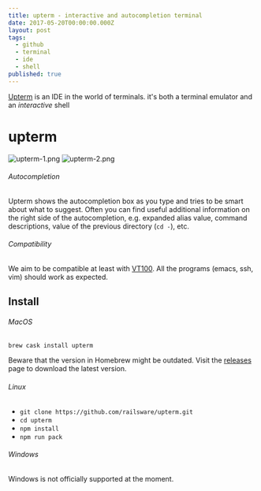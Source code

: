 ```yaml
---
title: upterm - interactive and autocompletion terminal
date: 2017-05-20T00:00:00.000Z
layout: post
tags:
  - github
  - terminal
  - ide
  - shell
published: true
---
```

[Upterm](https://github.com/railsware/upterm) is an IDE in the world of terminals. it's both a terminal emulator and an *interactive* shell<!--more-->

# upterm
![upterm-1.png](/post_images/upterm-1.png)
![upterm-2.png](/post_images/upterm-2.png)

###### Autocompletion

Upterm shows the autocompletion box as you type and tries to be smart about what to suggest.
Often you can find useful additional information on the right side of the autocompletion, e.g. expanded alias value,
command descriptions, value of the previous directory (`cd -`), etc.

###### Compatibility

We aim to be compatible at least with [VT100](https://en.wikipedia.org/wiki/VT100). All the programs (emacs, ssh, vim) should work as expected.

Install
------------

###### MacOS

```bash
brew cask install upterm
```

Beware that the version in Homebrew might be outdated. Visit the [releases](https://github.com/railsware/upterm/releases) page to download the latest version.

###### Linux

* `git clone https://github.com/railsware/upterm.git`
* `cd upterm`
* `npm install`
* `npm run pack`

###### Windows

Windows is not officially supported at the moment.

